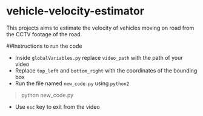 # vehicle-velocity-estimator
This projects aims to estimate the velocity of vehicles moving on road from the CCTV footage of the road.

##Instructions to run the code
* Inside `globalVariables.py` replace `video_path` with the path of your video
* Replace `top_left` and `bottom_right` with the coordinates of the bounding box
* Run the file named `new_code.py` using `python2`
> python new_code.py
* Use `esc` key to exit from the video
